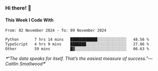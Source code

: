 ### Hi there! 👋

#### This Week I Code With
<!--START_SECTION:waka-->

```txt
From: 02 November 2024 - To: 09 November 2024

Python       7 hrs 14 mins   ████████████░░░░░░░░░░░░░   48.56 %
TypeScript   4 hrs 9 mins    ███████░░░░░░░░░░░░░░░░░░   27.86 %
Other        59 mins         █▓░░░░░░░░░░░░░░░░░░░░░░░   06.63 %
```

<!--END_SECTION:waka-->

<!--STARTS_HERE_QUOTE_README-->
<i>❝“The data speaks for itself. That’s the easiest measure of success.”— Caitlin Smallwood❞</i>
<!--ENDS_HERE_QUOTE_README-->
